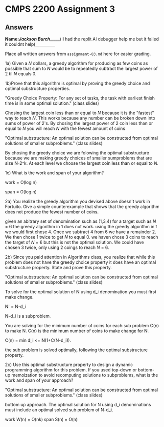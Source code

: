 # CMPS 2200 Assignment 3
## Answers

**Name:**_____Jackson Burch__________( I had the replit AI debugger help me but it failed it couldnt help)__________


Place all written answers from `assignment-03.md` here for easier grading.

1a) Given a $N$ dollars, a greedy algorithm for producing as few coins as possible that sum to $N$ would be to repeatedly subtract the largest power of 2 til $N$ equals 0.

1b)Prove that this algorithm is optimal by proving the greedy choice and optimal substructure properties.

"Greedy Choice Property: For any set of tasks, the task with earliest finish time is in some optimal solution." (class slides)

Chosing the largest coin less than or equal to $N$ because it is the "fastest" way to reach $N$. This works because any number can be broken down into sums of power of 2's. By chosing the largest power of 2 coin less than or equal to $N$ you will reach $N$ with the fewest amount of coins

"Optimal substructure: An optimal solution can be constructed from optimal solutions of smaller subproblems." (class slides)

By chosing the greedy choice we are folowing the optimal substructure because we are making greedy choices of smaller sumproblems that are size N-2^k. At each level we choose the largest coin less than or equal to $N$.

1c) What is the work and span of your algorithm?

work = O(log n)

span = O(log n)

2a)  You realize the greedy algorithm you devised above doesn't work in Fortuito. Give a simple counterexample that shows that the greedy algorithm does not produce the fewest number of coins.

given an abitrary set of denomination such as (1,3,4) for a target such as $N$ = 6 the greedy algorithm in 1 does not work.
using the greedy algorithm in 1 we would first chose 4. Once we subtract 4 from 6 we have a remainder 2. We then chose 1 twice to get $N$ to equal 0.
we haven chose 3 coins to reach the target of $N$ = 6 but this is not the optimal solution. We could have chosen 3 twice, only using 2 coings to reach $N$ = 6. 

2b)  Since you paid attention in Algorithms class, you realize that while this problem does not have the greedy choice property it does have an optimal substructure property. State and prove this property.

"Optimal substructure: An optimal solution can be constructed from optimal solutions of smaller subproblems." (class slides)

To solve for the optimal solution of N using d_i denomination you must first make change.

N' = N-d_i

N-d_i is a subproblem.

You are solving for the minimum number of coins for each sub problem C(n) to make N. C(n) is the minimum number of coins to make change for N.

C(n) = min d_i <= N(1+C(N-d_i)).

the sub problem is solved optimally, following the optimal substructure property.



2c) Use this optimal substructure property to design a dynamic programming algorithm for this problem. If you used top-down or bottom-up memoization to avoid recomputing solutions to subproblems, what is the work and span of your approach?

"Optimal substructure: An optimal solution can be constructed from optimal solutions of smaller subproblems." (class slides)

bottom up approach. The optimal solution for N using d_i denominations must include an optimal solved sub problem of N-d_i.

work W(n) = O(nk)
span S(n) = O(n)









